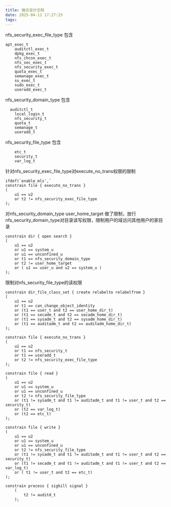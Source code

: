 ```yaml
---
title: 强访设计文档
date: 2025-04-11 17:27:25
tags:
---
```


nfs_security_exec_file_type 包含

```
apt_exec_t
	auditctl_exec_t
	dpkg_exec_t
	nfs_chcon_exec_t
	nfs_sec_exec_t
	nfs_security_exec_t
	quota_exec_t
	semanage_exec_t
	su_exec_t
	sudo_exec_t
	useradd_exec_t
```

nfs_security_domain_type 包含

```
  auditctl_t
	local_login_t
	nfs_security_t
	quota_t
	semanage_t
	useradd_t
```

nfs_security_file_type 包含

```
	etc_t
	security_t
	var_log_t
```

针对nfs_security_exec_file_type对execute_no_trans权限的限制

```
ifdef(`enable_mls',`
constrain file { execute_no_trans }
(
	u1 == u2
	or t2 != nfs_security_exec_file_type
);
```

对nfs_security_domain_type user_home_target 做了限制，放行nfs_security_domain_type对目录读写权限，限制用户的域访问其他用户的家目录

```
constrain dir { open search }
(
	u1 == u2
	or u1 == system_u
	or u1 == unconfined_u
	or t1 == nfs_security_domain_type
	or t2 != user_home_target
	or ( u1 == user_u and u2 == system_u )
);
```

限制对nfs_security_file_type的读权限

```
constrain dir_file_class_set { create relabelto relabelfrom }
(
	u1 == u2
	or t1 == can_change_object_identity
	or (t1 == user_t and t2 == user_home_dir_t)
	or (t1 == secadm_t and t2 == secadm_home_dir_t)
	or (t1 == sysadm_t and t2 == sysadm_home_dir_t)
	or (t1 == auditadm_t and t2 == auditadm_home_dir_t)
);

constrain file { execute_no_trans }
(
	u1 == u2
	or t1 == nfs_security_t
	or t1 == useradd_t
	or t2 != nfs_security_exec_file_type
);

constrain file { read }
(
	u1 == u2
	or u1 == system_u
	or u1 == unconfined_u
	or t2 != nfs_security_file_type
	or (t1 != sysadm_t and t1 != auditadm_t and t1 != user_t and t2 == security_t)
	or (t2 == var_log_t)
	or (t2 == etc_t)
);

constrain file { write }
(
	u1 == u2
	or u1 == system_u
	or u1 == unconfined_u
	or t2 != nfs_security_file_type
	or (t1 != sysadm_t and t1 != auditadm_t and t1 != user_t and t2 == security_t)
	or (t1 != secadm_t and t1 != auditadm_t and t1 != user_t and t2 == var_log_t)
	or ( t1 != user_t and t2 == etc_t)
);

constrain process { sigkill signal }
	(
		t2 != auditd_t
	);

```


